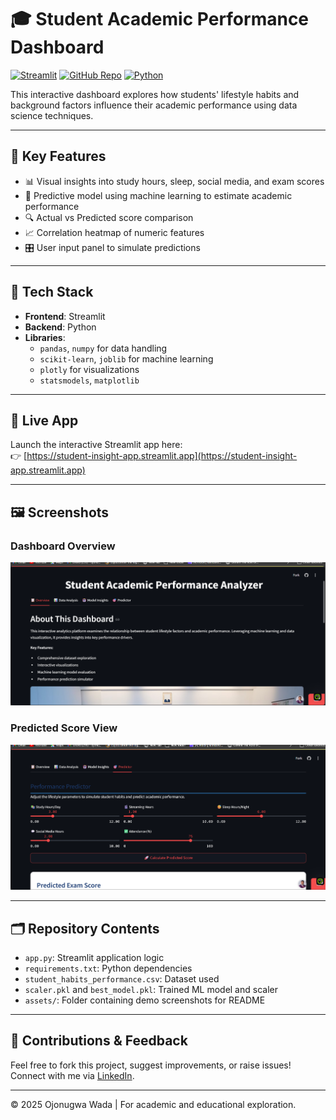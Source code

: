 # 🎓 Student Academic Performance Dashboard

[![Streamlit](https://img.shields.io/badge/Streamlit-App-FF4B4B?logo=streamlit&logoColor=white)](https://student-insight-app.streamlit.app)
[![GitHub Repo](https://img.shields.io/badge/Repo-GitHub-blue?logo=github)](https://github.com/ojonugwawada/student-performance-dashboard)
[![Python](https://img.shields.io/badge/Python-3.10+-blue.svg?logo=python)](https://www.python.org/)

This interactive dashboard explores how students' lifestyle habits and background factors influence their academic performance using data science techniques.

---

## 📌 Key Features

- 📊 Visual insights into study hours, sleep, social media, and exam scores
- 🤖 Predictive model using machine learning to estimate academic performance
- 🔍 Actual vs Predicted score comparison
- 📈 Correlation heatmap of numeric features
- 🎛️ User input panel to simulate predictions

---

## 🧰 Tech Stack

- **Frontend**: Streamlit
- **Backend**: Python
- **Libraries**:
  - `pandas`, `numpy` for data handling
  - `scikit-learn`, `joblib` for machine learning
  - `plotly` for visualizations
  - `statsmodels`, `matplotlib`

---

## 🚀 Live App

Launch the interactive Streamlit app here:  
👉 [https://student-insight-app.streamlit.app](https://student-insight-app.streamlit.app)

---

## 🖼️ Screenshots

### Dashboard Overview
![Overview](assets/overview-sample.png)

### Predicted Score View
![Prediction](assets/prediction-example.png)

---

## 🗂️ Repository Contents

- `app.py`: Streamlit application logic
- `requirements.txt`: Python dependencies
- `student_habits_performance.csv`: Dataset used
- `scaler.pkl` and `best_model.pkl`: Trained ML model and scaler
- `assets/`: Folder containing demo screenshots for README

---

## 🤝 Contributions & Feedback

Feel free to fork this project, suggest improvements, or raise issues! Connect with me via [LinkedIn](https://www.linkedin.com/in/ojonugwawada-47ba55b7).

---

© 2025 Ojonugwa Wada | For academic and educational exploration.
